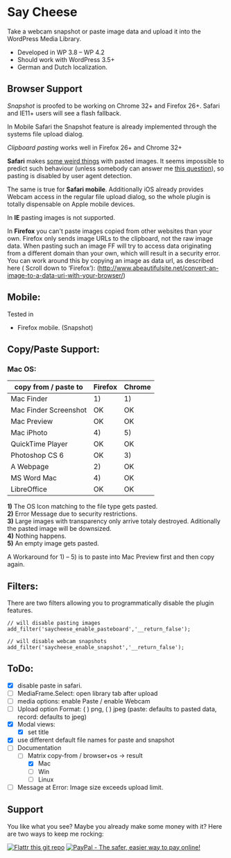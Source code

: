 Say Cheese
==========

Take a webcam snapshot or paste image data and upload it into the WordPress Media Library.

 - Developed in WP 3.8 – WP 4.2
 - Should work with WordPress 3.5+
 - German and Dutch localization. 

Browser Support
---------------
*Snapshot* is proofed to be working on Chrome 32+ and Firefox 26+. 
Safari and IE11+ users will see a flash fallback.

In Mobile Safari the Snapshot feature is already implemented through the systems file upload dialog. 

*Clipboard pasting* works well in Firefox 26+ and Chrome 32+ 

**Safari** makes [some weird things](https://bugs.webkit.org/show_bug.cgi?id=49141) with 
pasted images. It seems impossible to predict such behaviour (unless somebody can answer me
[this question](http://stackoverflow.com/questions/21366465/is-there-a-way-to-detect-webkit-fake-url-browser-behavior)), 
so pasting is disabled by user agent detection.

The same is true for **Safari mobile**. Additionally iOS already provides Webcam access in the regular file upload dialog, 
so the whole plugin is totally dispensable on Apple mobile devices.

In **IE** pasting images is not supported. 

In **Firefox** you can't paste images copied from other websites than your own. Firefox only sends 
image URLs to the clipboard, not the raw image data. When pasting such an image FF will try 
to access data originating from a different domain than your own, which will result in a security 
error. You can work around this by copying an image as data url, as described here ( Scroll down to ‘Firefox’):
(http://www.abeautifulsite.net/convert-an-image-to-a-data-uri-with-your-browser/)

Mobile:
-------
Tested in 
 - Firefox mobile. (Snapshot)

Copy/Paste Support:
-------------------

### Mac OS:

| copy from / paste to  | Firefox  | Chrome   |
|-----------------------|----------|----------|
| Mac Finder            |    1)    |    1)    |
| Mac Finder Screenshot |    OK    |    OK    |
| Mac Preview           |    OK    |    OK    |
| Mac iPhoto            |    4)    |    5)    |
| QuickTime Player      |    OK    |    OK    |
| Photoshop CS 6        |    OK    |    3)    |
| A Webpage             |    2)    |    OK    |
| MS Word Mac           |    4)    |    OK    |
| LibreOffice           |    OK    |    OK    |


**1)** The OS Icon matching to the file type gets pasted.<br />
**2)** Error Message due to security restrictions.<br />
**3)** Large images with transparency only arrive totaly destroyed. Aditionally the pasted image will be downsized.<br />
**4)** Nothing happens.<br />
**5)** An empty image gets pasted.<br />

A Workaround for 1) – 5) is to paste into Mac Preview first and then copy again.


Filters:
--------
There are two filters allowing you to programmatically disable the plugin features.

    // will disable pasting images
    add_filter('saycheese_enable_pasteboard','__return_false');

    // will disable webcam snapshots
    add_filter('saycheese_enable_snapshot','__return_false');

ToDo:
-----
 - [x] disable paste in safari.
 - [ ] MediaFrame.Select: open library tab after upload
 - [ ] media options: enable Paste / enable Webcam
 - [ ] Upload option Format:  ( ) png, ( ) jpeg (paste: defaults to pasted data, record: defaults to jpeg)
 - [x] Modal views: 
 	- [x] set title
 - [x] use different default file names for paste and snapshot
 - [ ] Documentation
 	- [ ] Matrix copy-from / browser+os -> result
		- [x] Mac
		- [ ] Win
		- [ ] Linux
 - [ ] Message at Error: Image size exceeds upload limit.

Support
-------
You like what you see? Maybe you already make some money with it? 
Here are two ways to keep me rocking:

[![Flattr this git repo](http://api.flattr.com/button/flattr-badge-large.png)](https://flattr.com/submit/auto?user_id=joern.lund&url=https://github.com/mcguffin/say-cheese&title=Say%20Cheese&language=php&tags=github&category=software)
<a href="https://www.paypal.com/cgi-bin/webscr?cmd=_s-xclick&hosted_button_id=F8NKC6TCASUXE"><img src="https://www.paypalobjects.com/en_US/i/btn/btn_donate_SM.gif" border="0" name="submit" alt="PayPal - The safer, easier way to pay online!" /></a>
